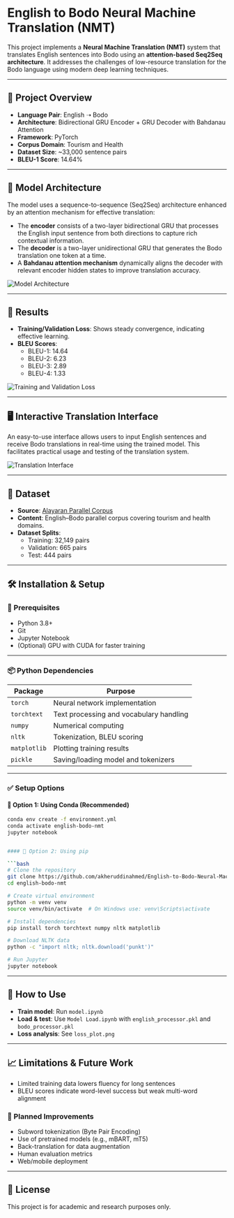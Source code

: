 # English to Bodo Neural Machine Translation (NMT)

This project implements a **Neural Machine Translation (NMT)** system that translates English sentences into Bodo using an **attention-based Seq2Seq architecture**. It addresses the challenges of low-resource translation for the Bodo language using modern deep learning techniques.

---

## 📌 Project Overview

- **Language Pair**: English ➝ Bodo  
- **Architecture**: Bidirectional GRU Encoder + GRU Decoder with Bahdanau Attention  
- **Framework**: PyTorch  
- **Corpus Domain**: Tourism and Health  
- **Dataset Size**: ~33,000 sentence pairs  
- **BLEU-1 Score**: 14.64%

---

## 🧠 Model Architecture

The model uses a sequence-to-sequence (Seq2Seq) architecture enhanced by an attention mechanism for effective translation:

- The **encoder** consists of a two-layer bidirectional GRU that processes the English input sentence from both directions to capture rich contextual information.
- The **decoder** is a two-layer unidirectional GRU that generates the Bodo translation one token at a time.
- A **Bahdanau attention mechanism** dynamically aligns the decoder with relevant encoder hidden states to improve translation accuracy.

![Model Architecture](image/model_architecture.png)

---

## 🧪 Results

- **Training/Validation Loss**: Shows steady convergence, indicating effective learning.
- **BLEU Scores**:
  - BLEU-1: 14.64
  - BLEU-2: 6.23
  - BLEU-3: 2.89
  - BLEU-4: 1.33

![Training and Validation Loss](image/loss_plot.png)

---

## 🖥️ Interactive Translation Interface

An easy-to-use interface allows users to input English sentences and receive Bodo translations in real-time using the trained model. This facilitates practical usage and testing of the translation system.

![Translation Interface](image/translation_interface.png)

---

## 📁 Dataset

- **Source**: [Alayaran Parallel Corpus](https://get.alayaran.com/parallel-data/)
- **Content**: English–Bodo parallel corpus covering tourism and health domains.
- **Dataset Splits**:
  - Training: 32,149 pairs
  - Validation: 665 pairs
  - Test: 444 pairs

---

## 🛠 Installation & Setup

### 🔧 Prerequisites

- Python 3.8+
- Git
- Jupyter Notebook
- (Optional) GPU with CUDA for faster training

---

### 📦 Python Dependencies

| Package       | Purpose                                |
|---------------|----------------------------------------|
| `torch`       | Neural network implementation           |
| `torchtext`   | Text processing and vocabulary handling |
| `numpy`       | Numerical computing                     |
| `nltk`        | Tokenization, BLEU scoring              |
| `matplotlib`  | Plotting training results               |
| `pickle`      | Saving/loading model and tokenizers     |

---

### ✅ Setup Options

#### 🧪 Option 1: Using Conda (Recommended)

```bash
conda env create -f environment.yml
conda activate english-bodo-nmt
jupyter notebook


#### 🧪 Option 2: Using pip

```bash
# Clone the repository
git clone https://github.com/akheruddinahmed/English-to-Bodo-Neural-Machine-Translatio.git
cd english-bodo-nmt

# Create virtual environment
python -m venv venv
source venv/bin/activate  # On Windows use: venv\Scripts\activate

# Install dependencies
pip install torch torchtext numpy nltk matplotlib

# Download NLTK data
python -c "import nltk; nltk.download('punkt')"

# Run Jupyter
jupyter notebook
```

---

## 🚀 How to Use

- **Train model**: Run `model.ipynb`
- **Load & test**: Use `Model Load.ipynb` with `english_processor.pkl` and `bodo_processor.pkl`
- **Loss analysis**: See `loss_plot.png`

---

## 📈 Limitations & Future Work

- Limited training data lowers fluency for long sentences
- BLEU scores indicate word-level success but weak multi-word alignment

### 🔮 Planned Improvements

- Subword tokenization (Byte Pair Encoding)
- Use of pretrained models (e.g., mBART, mT5)
- Back-translation for data augmentation
- Human evaluation metrics
- Web/mobile deployment

---


## 📄 License

This project is for academic and research purposes only.
